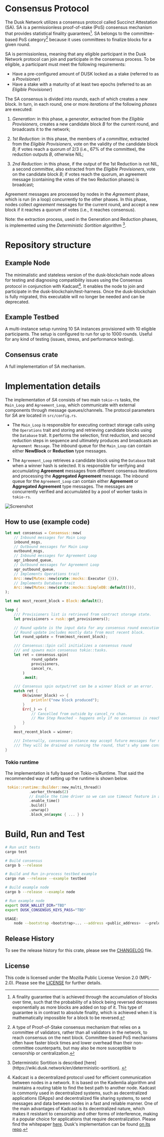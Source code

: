 # Consensus Protocol

The Dusk Network utilizes a consensus protocol called Succinct Attestation (SA). SA is a permissionless proof-of-stake (PoS) consensus mechanism that provides statistical finality guarantees[^1]. SA belongs to the committee-based PoS category[^2] because it uses committees to finalize blocks for a given round.

SA is permissionless, meaning that any eligible participant in the Dusk Network protocol can join and participate in the consensus process. To be eligible, a participant must meet the following requirements:

 - Have a pre-configured amount of DUSK locked as a stake (referred to as a _Provisioner_)
 - Have a stake with a maturity of at least two epochs (referred to as an _Eligible Provisioner_)

The SA consensus is divided into _rounds_, each of which creates a new block. In turn, in each round, one or more _iterations_ of the following _phases_ are executed:

  1. _Generation_: in this phase, a _generator_, extracted from the _Eligible Provisioners_, creates a new candidate block $B$ for the current round, and broadcasts it to the network;
  
  2. _1st Reduction_: in this phase, the members of a _committee_, extracted from the _Eligible Provisioners_, vote on the validity of the candidate block $B$; 
  if votes reach a quorum of $2/3$ (i.e., 67% of the committee), the reduction outputs $B$, otherwise NIL;

  3. _2nd Reduction_: in this phase, if the output of the 1st Reduction is not NIL, a second _committee_, also extracted from the _Eligible Provisioners_, vote on the candidate block $B$;
  if votes reach the quorum, an agreement message (containing the votes of the two Reduction phases) is broadcast;

Agreement messages are processed by nodes in the _Agreement_ phase, which is run (in a loop) concurrently to the other phases. In this phase, nodes collect _agreement_ messages for the current round, and accept a new block if it reaches a quorum of votes (i.e., it reaches consensus).

Note: the extraction process, used in the Generation and Reduction phases, is implemented using the _Deterministic Sortition_ algorithm [^3]. 


# Repository structure

## Example Node
The minimalistic and stateless version of the dusk-blockchain node allows for testing and diagnosing compatibility issues using the Consensus protocol in conjunction with Kadcast[^4]. It enables the node to join and participate in the dusk-blockchain/test-harness. Once the dusk-blockchain is fully migrated, this executable will no longer be needed and can be deprecated.

## Example Testbed
A multi-instance setup running 10 SA instances provisioned with 10 eligible participants. The setup is configured to run for up to 1000 rounds. Useful for any kind of testing (issues, stress, and performance testing).

## Consensus crate
A full implementation of SA mechanism.

# Implementation details
The implementation of *SA* consists of two main `tokio-rs` tasks, the `Main_Loop` and `Agreement_Loop`, which communicate with external components through message queues/channels. The protocol parameters for *SA* are located in `src/config.rs`.

- The `Main_Loop` is responsible for executing contract storage calls using the `Operations` trait and storing and retrieving candidate blocks using the `Database` trait. It performs the selection, first reduction, and second reduction steps in sequence and ultimately produces and broadcasts an `Agreement Message`. The inbound queue for the `Main_Loop` can contain either **NewBlock** or **Reduction** type messages.

- The `Agreement_Loop` retrieves a candidate block using the `Database` trait when a winner hash is selected. It is responsible for verifying and accumulating **Agreement** messages from different consensus iterations and processing the **Aggregated Agreement** message. The inbound queue for the `Agreement_Loop` can contain either **Agreement** or **Aggregated Agreement** type messages. The messages are concurrently verified and accumulated by a pool of worker tasks in `tokio-rs`.

 ![Screenshot](node.png)

## How to use (example code)
```rust
let mut consensus = Consensus::new(
	// Inbound messages for Main Loop
	inbound_msgs,
	// Outbound messages for Main Loop
	outbound_msgs,
	// Inbound messages for Agreement Loop
	agr_inbound_queue,
	// Outbound messages for Agreement Loop
	agr_outbound_queue,
	// Implements Operations trait
	Arc::new(Mutex::new(crate::mocks::Executor {})),
	// Implements Database trait
	Arc::new(Mutex::new(crate::mocks::SimpleDB::default())),
);

let mut most_recent_block = Block::default();

loop {
	/// Provisioners list is retrieved from contract storage state.
	let provisioners = rusk::get_provisioners();

	// Round update is the input data for any consensus round execution.
	// Round update includes mostly data from most recent block. 
	let round_update = from(most_recent_block);

	/// Consensus::Spin call initializes a consensus round
	/// and spawns main consensus tokio::tasks.
	let ret = consensus.spin(
			round_update
			provisioners,
			cancel_rx,
		)
		.await;

	/// Consensus spin output/ret can be a winner block or an error. 
	match ret {
		Ok(winner_block) => { 
			println!("new block produced");
		}
		Err(_) => {
			// Cancelled from outside by cancel_rx chan.
			// Max Step Reached - happens only if no consensus is reached for up to 213 steps/71 iterations.
		}
	}
	most_recent_block = winner;

	/// Internally, consensus instance may accept future messages for next round. 
	/// They will be drained on running the round, that's why same consensus instance is used for all round executions.
}
```
 
 ### Tokio runtime

The implementation is fully based on Tokio-rs/Runtime. That said the recommended way of setting up the runtime is shown below.

 ```rust
  tokio::runtime::Builder::new_multi_thread()
            .worker_threads(2)
			// Enable the time driver so we can use timeout feature in all steps execution.
            .enable_time()
            .build()
            .unwrap()
            .block_on(async { ... } )
 ```

# Build, Run and Test
```bash
# Run unit tests
cargo test
```

```bash
# Build consensus
cargo b --release
```

```bash
# Build and Run in-process testbed example
cargo run --release --example testbed
```

```bash
# Build example node
cargo b --release --example node

# Run example node
export DUSK_WALLET_DIR="TBD"
export DUSK_CONSENSUS_KEYS_PASS="TBD"

USAGE:
    node --bootstrap <bootstrap>... --address <public_address>  --preloaded-num <preloaded-num> --provisioner-unique-id <prov-id>  --log-level <LOG>

```

[^1]: A finality guarantee that is achieved through the accumulation of blocks over time, such that the probability of a block being reversed decreases exponentially as more blocks are added on top of it. This type of guarantee is in contrast to absolute finality, which is achieved when it is mathematically impossible for a block to be reversed.
[^2]: A type of Proof-of-Stake consensus mechanism that relies on a committee of validators, rather than all validators in the network, to reach consensus on the next block. Committee-based PoS mechanisms often have faster block times and lower overhead than their non-committee counterparts, but may also be more susceptible to censorship or centralization.
[^3]: <!-- TODO: add short description here --> Deterministic Sortition is described [here](https://wiki.dusk.network/en/deterministic-sortition). 
[^4]: Kadcast is a decentralized protocol used for efficient communication between nodes in a network. It is based on the Kademlia algorithm and maintains a routing table to find the best path to another node. Kadcast is commonly used in decentralized systems, such as decentralized applications (DApps) and decentralized file sharing systems, to send messages and data between nodes in a fast and reliable manner. One of the main advantages of Kadcast is its decentralized nature, which makes it resistant to censorship and other forms of interference, making it a popular choice for applications that require decentralization. Please find the whitepaper [here](https://eprint.iacr.org/2021/996). Dusk's implementation can be found [on its repo](https://github.com/dusk-network/kadcast).

## Release History

To see the release history for this crate, please see the [CHANGELOG](./CHANGELOG.md) file.

## License

This code is licensed under the Mozilla Public License Version 2.0 (MPL-2.0). Please see the [LICENSE](./LICENSE) for further details.
